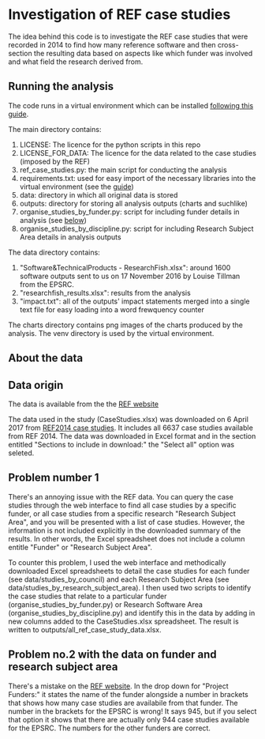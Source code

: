 # Investigation of REF case studies

The idea behind this code is to investigate the REF case studies that were recorded in 2014 to find how many reference software and then cross-section the resulting data based on aspects like which funder was involved and what field the research derived from.

## Running the analysis

The code runs in a virtual environment which can be installed [following this guide](http://docs.python-guide.org/en/latest/dev/virtualenvs/).

The main directory contains:

1. LICENSE: The licence for the python scripts in this repo
1. LICENSE_FOR_DATA: The licence for the data related to the case studies (imposed by the REF)
1. ref_case_studies.py: the main script for conducting the analysis
1. requirements.txt: used for easy import of the necessary libraries into the virtual environment (see the [guide](http://docs.python-guide.org/en/latest/dev/virtualenvs/))
1. data: directory in which all original data is stored
1. outputs: directory for storing all analysis outputs (charts and suchlike)
1. organise_studies_by_funder.py: script for including funder details in analysis (see [below](#problem-number-1))
1. organise_studies_by_discipline.py: script for including Research Subject Area details in analysis
outputs


The data directory contains:

1. "Software&TechnicalProducts - ResearchFish.xlsx": around 1600 software outputs sent to us on 17 November 2016 by Louise Tillman from the EPSRC.
1. "researchfish_results.xlsx": results from the analysis
1. "impact.txt": all of the outputs' impact statements merged into a single text file for easy loading into a word frewquency counter

The charts directory contains png images of the charts produced by the analysis.
The venv directory is used by the virtual environment.

## About the data


## Data origin

The data is available from the the [REF website](http://impact.ref.ac.uk/CaseStudies/Results.aspx?val=Show%20All#)

The data used in the study (CaseStudies.xlsx) was downloaded on 6 April 2017 from [REF2014 case studies](http://impact.ref.ac.uk/CaseStudies/Results.aspx?val=Show%20All#). It includes all 6637 case studies available from REF 2014. The data was downloaded in Excel format and in the section entitled "Sections to include in download:" the "Select all" option was seleted.

## Problem number 1

There's an annoying issue with the REF data. You can query the case studies through the web interface to find all case studies by a specific funder, or all case studies from a specific research "Research Subject Area", and you will be presented with a list of case studies. However, the information is not included explicitly in the downloaded summary of the results. In other words, the Excel spreadsheet does not include a column entitle "Funder" or "Research Subject Area".

To counter this problem, I used the web interface and methodically downloaded Excel spreadsheets to detail the case studies for each funder (see data/studies_by_council) and each Research Subject Area (see data/studies_by_research_subject_area). I then used two scripts to identify the case studies that relate to a particular funder (organise_studies_by_funder.py) or Research Software Area (organise_studies_by_discipline.py) and identify this in the data by adding in new columns added to the CaseStudies.xlsx spreadsheet. The result is written to outputs/all_ref_case_study_data.xlsx. 

## Problem no.2 with the data on funder and research subject area

There's a mistake on the [REF website](http://impact.ref.ac.uk/CaseStudies/Results.aspx?val=Show%20All#). In the drop down for "Project Funders:" it states the name of the funder alongside a number in brackets that shows how many case studies are availabile from that funder. The number in the brackets for the EPSRC is wrong! It says 945, but if you select that option it shows that there are actually only 944 case studies available for the EPSRC. The numbers for the other funders are correct.
